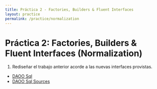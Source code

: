 ```yaml
---
title: Práctica 2 - Factories, Builders & Fluent Interfaces
layout: practice
permalink: /practice/normalization
---
```


# Práctica 2: Factories, Builders & Fluent Interfaces (Normalization)

1. Rediseñar el trabajo anterior acorde a las nuevas interfaces provistas.

- [DAOO Sql](/3-structural/daoo-sql.jar)
- [DAOO Sql Sources](/3-structural/daoo-sql-src.jar)
